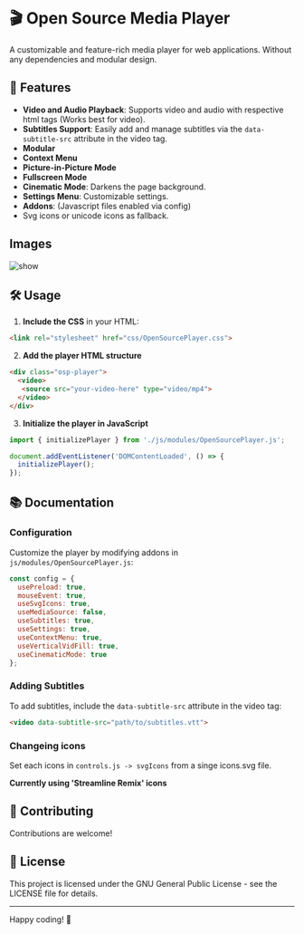 # 🎬 Open Source Media Player

A customizable and feature-rich media player for web applications. Without any dependencies and modular design.

## 🚀 Features

- **Video and Audio Playback**: Supports video and audio with respective html tags (Works best for video).
- **Subtitles Support**: Easily add and manage subtitles via the `data-subtitle-src` attribute in the video tag.
- **Modular**
- **Context Menu**
- **Picture-in-Picture Mode**
- **Fullscreen Mode**
- **Cinematic Mode**: Darkens the page background.
- **Settings Menu**: Customizable settings.
- **Addons**: (Javascript files enabled via config)
- Svg icons or unicode icons as fallback.

## Images
![show](https://github.com/user-attachments/assets/04ec3ab0-eb2b-401a-924e-209732c358ea)


## 🛠️ Usage

1. **Include the CSS** in your HTML:
  ```html
  <link rel="stylesheet" href="css/OpenSourcePlayer.css">
  ```
2. **Add the player HTML structure**
```html
<div class="osp-player">
  <video>
   <source src="your-video-here" type="video/mp4">
  </video>
</div>
```
3. **Initialize the player in JavaScript**
```javascript
import { initializePlayer } from './js/modules/OpenSourcePlayer.js';

document.addEventListener('DOMContentLoaded', () => {
  initializePlayer();
});
```

## 📚 Documentation

### Configuration

Customize the player by modifying addons in `js/modules/OpenSourcePlayer.js`:

```javascript
const config = {
  usePreload: true,
  mouseEvent: true,
  useSvgIcons: true,
  useMediaSource: false,
  useSubtitles: true,
  useSettings: true,
  useContextMenu: true,
  useVerticalVidFill: true,
  useCinematicMode: true
};
```

### Adding Subtitles

To add subtitles, include the `data-subtitle-src` attribute in the video tag:

```html
<video data-subtitle-src="path/to/subtitles.vtt">
```

### Changeing icons

Set each icons in `controls.js -> svgIcons` from a singe icons.svg file.

**Currently using 'Streamline Remix' icons**

## 🤝 Contributing

Contributions are welcome!

## 📄 License

This project is licensed under the GNU General Public License - see the LICENSE file for details.

---

Happy coding! 🎉

